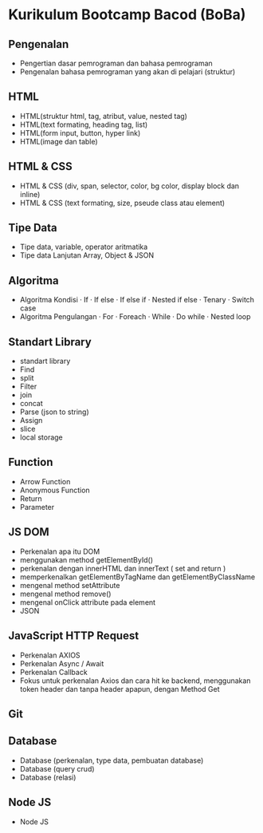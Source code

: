 # Kurikulum Bootcamp Bacod (BoBa)

## Pengenalan
- Pengertian dasar pemrograman dan bahasa pemrograman
- Pengenalan bahasa pemrograman yang akan di pelajari (struktur)
## HTML
- HTML(struktur html, tag, atribut, value, nested tag)
- HTML(text formating, heading tag, list)
- HTML(form input, button, hyper link)
- HTML(image dan table)
## HTML & CSS
- HTML & CSS (div, span, selector, color, bg color, display block dan inline)
- HTML & CSS (text formating,  size, pseude class atau element)
## Tipe Data
- Tipe data, variable, operator aritmatika
- Tipe data Lanjutan Array, Object & JSON
## Algoritma
- Algoritma Kondisi
    · If
    · If else
    · If else if
    · Nested if else
    · Tenary
    · Switch case
- Algoritma Pengulangan
    · For
    · Foreach
    · While
    · Do while
    · Nested loop
## Standart Library
- standart library
- Find
- split
- Filter
- join
- concat
- Parse (json to string)
- Assign
- slice
- local storage
## Function
- Arrow Function
- Anonymous Function
- Return
- Parameter
## JS DOM
- Perkenalan apa itu DOM
- menggunakan method getElementById()
- perkenalan dengan innerHTML dan innerText ( set and return )
- memperkenalkan getElementByTagName dan getElementByClassName
- mengenal method setAttribute
- mengenal method remove()
- mengenal onClick attribute pada element
- JSON
## JavaScript HTTP Request
- Perkenalan AXIOS
- Perkenalan Async / Await
- Perkenalan Callback
- Fokus untuk perkenalan Axios dan cara hit ke backend, menggunakan token header dan tanpa header apapun, dengan Method Get
## Git
## Database
- Database (perkenalan, type data, pembuatan database)
- Database (query crud)
- Database (relasi)
## Node JS
- Node JS
